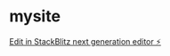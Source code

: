 # mysite

[Edit in StackBlitz next generation editor ⚡️](https://stackblitz.com/~/github.com/DanChigo/mysite)